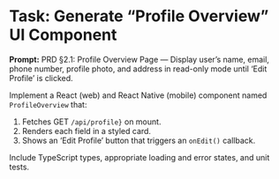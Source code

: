 # Task: Generate “Profile Overview” UI Component

**Prompt:**
PRD §2.1: Profile Overview Page — Display user’s name, email, phone number, profile photo, and address in read-only mode until ‘Edit Profile’ is clicked.

Implement a React (web) and React Native (mobile) component named `ProfileOverview` that:
1. Fetches GET `/api/profile}` on mount.
2. Renders each field in a styled card.
3. Shows an ‘Edit Profile’ button that triggers an `onEdit()` callback.

Include TypeScript types, appropriate loading and error states, and unit tests.